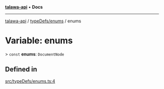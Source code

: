 [**talawa-api**](../../../README.md) • **Docs**

***

[talawa-api](../../../modules.md) / [typeDefs/enums](../README.md) / enums

# Variable: enums

\> `const` **enums**: `DocumentNode`

## Defined in

[src/typeDefs/enums.ts:4](https://github.com/PalisadoesFoundation/talawa-api/blob/f9e8275b1ddff2d3edcec79ee3b37c07998f6cc3/src/typeDefs/enums.ts#L4)
